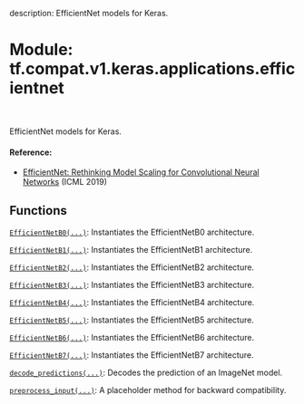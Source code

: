 description: EfficientNet models for Keras.

<div itemscope itemtype="http://developers.google.com/ReferenceObject">
<meta itemprop="name" content="tf.compat.v1.keras.applications.efficientnet" />
<meta itemprop="path" content="Stable" />
</div>

# Module: tf.compat.v1.keras.applications.efficientnet

<!-- Insert buttons and diff -->

<table class="tfo-notebook-buttons tfo-api nocontent" align="left">

</table>



EfficientNet models for Keras.



#### Reference:

- [EfficientNet: Rethinking Model Scaling for Convolutional Neural Networks](
    https://arxiv.org/abs/1905.11946) (ICML 2019)


## Functions

[`EfficientNetB0(...)`](../../../../../tf/keras/applications/efficientnet/EfficientNetB0.md): Instantiates the EfficientNetB0 architecture.

[`EfficientNetB1(...)`](../../../../../tf/keras/applications/efficientnet/EfficientNetB1.md): Instantiates the EfficientNetB1 architecture.

[`EfficientNetB2(...)`](../../../../../tf/keras/applications/efficientnet/EfficientNetB2.md): Instantiates the EfficientNetB2 architecture.

[`EfficientNetB3(...)`](../../../../../tf/keras/applications/efficientnet/EfficientNetB3.md): Instantiates the EfficientNetB3 architecture.

[`EfficientNetB4(...)`](../../../../../tf/keras/applications/efficientnet/EfficientNetB4.md): Instantiates the EfficientNetB4 architecture.

[`EfficientNetB5(...)`](../../../../../tf/keras/applications/efficientnet/EfficientNetB5.md): Instantiates the EfficientNetB5 architecture.

[`EfficientNetB6(...)`](../../../../../tf/keras/applications/efficientnet/EfficientNetB6.md): Instantiates the EfficientNetB6 architecture.

[`EfficientNetB7(...)`](../../../../../tf/keras/applications/efficientnet/EfficientNetB7.md): Instantiates the EfficientNetB7 architecture.

[`decode_predictions(...)`](../../../../../tf/keras/applications/efficientnet/decode_predictions.md): Decodes the prediction of an ImageNet model.

[`preprocess_input(...)`](../../../../../tf/keras/applications/efficientnet/preprocess_input.md): A placeholder method for backward compatibility.

